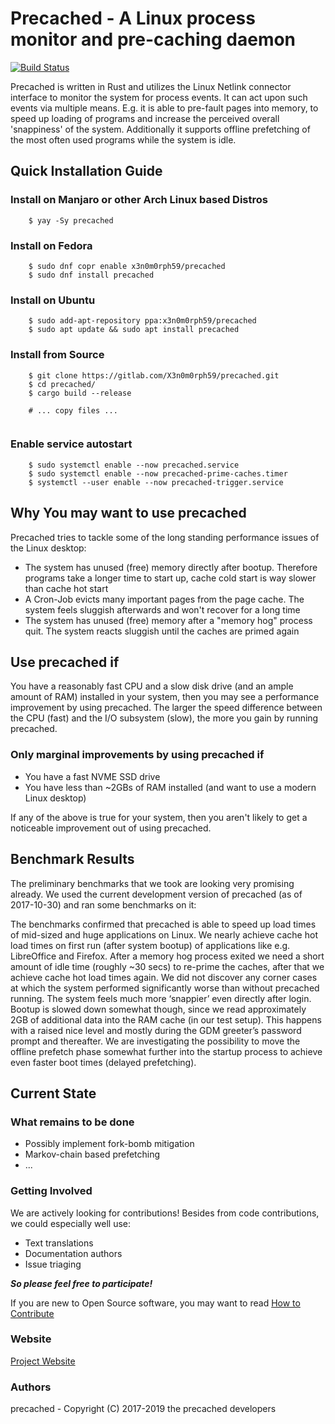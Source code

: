 # Precached - A Linux process monitor and pre-caching daemon

[![Build Status](https://travis-ci.org/X3n0m0rph59/precached.svg?branch=master)](https://travis-ci.org/X3n0m0rph59/precached)

Precached is written in Rust and utilizes the Linux Netlink connector interface
to monitor the system for process events. It can act upon such events via
multiple means. E.g. it is able to pre-fault pages into memory, to speed up
loading of programs and increase the perceived overall 'snappiness' of the
system. Additionally it supports offline prefetching of the most often used
programs while the system is idle.

## Quick Installation Guide

### Install on Manjaro or other Arch Linux based Distros

```shell
    $ yay -Sy precached
```

### Install on Fedora

```shell
    $ sudo dnf copr enable x3n0m0rph59/precached
    $ sudo dnf install precached
```

### Install on Ubuntu

```shell
    $ sudo add-apt-repository ppa:x3n0m0rph59/precached
    $ sudo apt update && sudo apt install precached
```

### Install from Source

```shell
    $ git clone https://gitlab.com/X3n0m0rph59/precached.git
    $ cd precached/
    $ cargo build --release

    # ... copy files ...


```

### Enable service autostart

```shell
    $ sudo systemctl enable --now precached.service
    $ sudo systemctl enable --now precached-prime-caches.timer
    $ systemctl --user enable --now precached-trigger.service
```

## Why You may want to use precached

Precached tries to tackle some of the long standing performance issues
of the Linux desktop:

* The system has unused (free) memory directly after bootup. Therefore programs
  take a longer time to start up, cache cold start is way slower than cache hot
  start
* A Cron-Job evicts many important pages from the page cache. The system feels
  sluggish afterwards and won't recover for a long time
* The system has unused (free) memory after a "memory hog" process quit.
  The system reacts sluggish until the caches are primed again

## Use precached if

You have a reasonably fast CPU and a slow disk drive (and an ample
amount of RAM) installed in your system, then you may see a performance
improvement by using precached. The larger the speed difference between the
CPU (fast) and the I/O subsystem (slow), the more you gain by running precached.

### Only marginal improvements by using precached if

* You have a fast NVME SSD drive
* You have less than ~2GBs of RAM installed
  (and want to use a modern Linux desktop)

If any of the above is true for your system, then you aren't likely to get a
noticeable improvement out of using precached.

## Benchmark Results

The preliminary benchmarks that we took are looking very promising already.
We used the current development version of precached (as of 2017-10-30) and
ran some benchmarks on it:

The benchmarks confirmed that precached is able to speed up load times of
mid-sized and huge applications on Linux. We nearly achieve cache hot load
times on first run (after system bootup) of applications like e.g. LibreOffice
and Firefox. After a memory hog process exited we need a short amount of idle
time (roughly ~30 secs) to re-prime the caches, after that we achieve
cache hot load times again. We did not discover any corner cases at which
the system performed significantly worse than without precached running.
The system feels much more ‘snappier’ even directly after login.
Bootup is slowed down somewhat though, since we read approximately 2GB of
additional data into the RAM cache (in our test setup).
This happens with a raised nice level and mostly during the GDM greeter’s
password prompt and thereafter. We are investigating the possibility to
move the offline prefetch phase somewhat further into the startup process
to achieve even faster boot times (delayed prefetching).

## Current State

### What remains to be done

* Possibly implement fork-bomb mitigation
* Markov-chain based prefetching
* ...

### Getting Involved

We are actively looking for contributions! Besides from code contributions,
we could especially well use:

* Text translations
* Documentation authors
* Issue triaging

***So please feel free to participate!***

If you are new to Open Source software, you may want to read
[How to Contribute](https://opensource.guide/how-to-contribute/)

### Website

[Project Website](https://x3n0m0rph59.gitlab.io/precached/)

### Authors

precached - Copyright (C) 2017-2019 the precached developers
